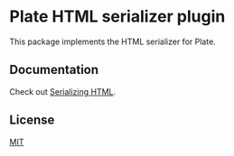 # Plate HTML serializer plugin

This package implements the HTML serializer for Plate.

## Documentation

Check out [Serializing HTML](https://platejs.org/docs/html).

## License

[MIT](../../LICENSE)

